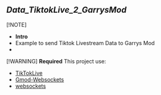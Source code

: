 **_Data_TiktokLive_2_GarrysMod_**
-
[!NOTE]
- **Intro**
- Example to send Tiktok Livestream Data to Garrys Mod
-
[!WARNING]
**Required** 
This project use:
- [TikTokLive](https://github.com/isaackogan/TikTokLive)
- [Gmod-Websockets](https://github.com/HunterNL/Gmod-Websockets)
- [websockets](https://developer.mozilla.org/en-US/docs/Web/API/WebSockets_API)

